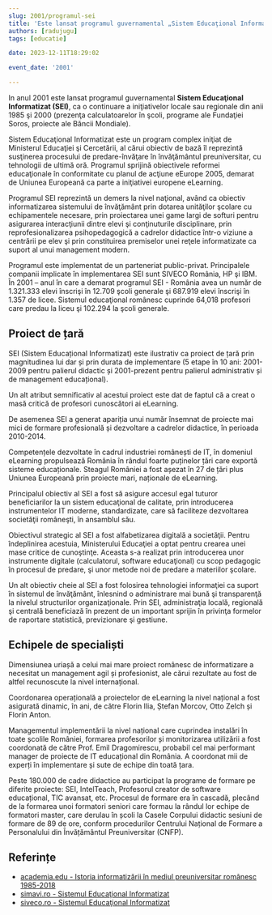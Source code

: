 ```yaml
---
slug: 2001/programul-sei
title: 'Este lansat programul guvernamental „Sistem Educaţional Informatizat” (SEI)'
authors: [radujugu]
tags: [educatie]

date: 2023-12-11T18:29:02

event_date: '2001'

---
```


In anul 2001 este lansat programul guvernamental  **Sistem Educaţional
Informatizat (SEI)**, ca o continuare a
iniţiativelor locale sau regionale din anii 1985 şi 2000
(prezenţa calculatoarelor în şcoli, programe ale
Fundaţiei Soros, proiecte ale Băncii Mondiale).

<!-- truncate -->

Sistem Educaţional Informatizat este un program complex iniţiat de
Ministerul Educaţiei şi Cercetării, al
cărui obiectiv de bază îl reprezintă susţinerea procesului de
predare-învăţare în învăţământul preuniversitar, cu
tehnologii de ultimă oră. Programul sprijină obiectivele reformei
educaţionale în conformitate cu planul de
acţiune eEurope 2005, demarat de Uniunea Europeană ca parte a
iniţiativei europene eLearning.

Programul SEI reprezintă un demers la nivel naţional, având
ca obiectiv
informatizarea sistemului de învăţământ prin dotarea unităţilor
şcolare cu echipamentele necesare, prin
proiectarea unei game largi de softuri pentru asigurarea interacţiunii
dintre elevi şi conţinuturile disciplinare,
prin reprofesionalizarea psihopedagogică a cadrelor didactice
într-o viziune a centrării pe elev şi prin
constituirea premiselor unei reţele informatizate ca suport al
unui management modern.

Programul este implementat de un parteneriat public-privat.
Principalele companii implicate în
implementarea SEI sunt SIVECO România, HP şi IBM. În 2001 –
anul în care a demarat programul SEI -
România avea un număr de 1.321.333 elevi înscrişi în 12.709 şcoli
generale şi 687.919 elevi înscrişi în 1.357
de licee. Sistemul educaţional românesc cuprinde 64,018 profesori
care predau la liceu şi 102.294 la şcoli
generale.

## Proiect de țară

SEI (Sistem Educațional Informatizat) este ilustrativ ca proiect
de țară prin magnitudinea lui dar și prin
durata de implementare (5 etape în 10 ani: 2001-2009 pentru palierul
didactic și 2001-prezent pentru palierul
administrativ și de management educațional).

Un alt atribut semnificativ al acestui proiect este dat de faptul
că a creat o masă critică de profesori
cunoscători ai eLearning.

De asemenea SEI a generat apariția unui număr însemnat de proiecte
mai mici de formare profesională și
dezvoltare a cadrelor didactice, în perioada 2010-2014.

Competențele dezvoltate în cadrul industriei românești de IT,
în domeniul eLearning propulsează România
în rândul foarte puținelor țări care exportă sisteme educaționale.
Steagul României a fost așezat în 27 de țări
plus Uniunea Europeană prin proiecte mari, naționale de eLearning.

Principalul obiectiv al SEI a fost să asigure accesul egal tuturor
beneficiarilor la un sistem educaţional de
calitate, prin introducerea instrumentelor IT moderne, standardizate,
care să faciliteze dezvoltarea societăţii
româneşti, în ansamblul său.

Obiectivul strategic al SEI a fost alfabetizarea digitală a societăţii.
Pentru îndeplinirea acestuia, Ministerului
Educaţiei a optat pentru crearea unei mase critice de cunoştinţe.
Aceasta s-a realizat prin introducerea unor
instrumente digitale (calculatorul, software educaţional) cu scop
pedagogic în procesul de predare, şi unor
metode noi de predare a materiilor şcolare.

Un alt obiectiv cheie al SEI a fost folosirea tehnologiei
informaţiei ca suport în sistemul de învăţământ,
înlesnind o administrare mai bună şi transparenţă la nivelul
structurilor organizaţionale. Prin SEI, administraţia
locală, regională şi centrală beneficiază în prezent de un
important sprijin în privinţa formelor de raportare
statistică, previzionare şi gestiune.

## Echipele de specialiști

Dimensiunea uriașă a celui mai mare proiect românesc
de informatizare a necesitat un management agil și
profesionist, ale cărui rezultate au fost de altfel
recunoscute la nivel internațional.

Coordonarea operațională a proiectelor de eLearning la nivel
național a fost asigurată dinamic, în ani, de
către Florin Ilia, Ștefan Morcov, Otto Zelch și Florin Anton.

Managementul implementării la nivel național care cuprindea
instalări în toate școlile României, formarea
profesorilor și monitorizarea utilizării a fost coordonată de
către Prof. Emil Dragomirescu, probabil cel mai
performant manager de proiecte de IT educațional din România.
A coordonat mii de experți în implementare
și sute de echipe din toată țara.

Peste 180.000 de cadre didactice au participat la programe de
formare pe diferite proiecte: SEI, IntelTeach,
Profesorul creator de software educațional, TIC avansat, etc.
Procesul de formare era în cascadă, plecând de la
formarea unoi formatori seniori care formau la rândul lor
echipe de formatori master, care derulau în școli la
Casele Corpului didactic sesiuni de formare de 89 de ore,
conform procedurilor Centrului Național de Formare
a Personalului din Învățământul Preuniversitar (CNFP).

## Referințe

- [academia.edu - Istoria informatizării în mediul preuniversitar românesc 1985-2018](https://www.academia.edu/43375781/Istoria_informatizării_în_mediul_preuniversitar_românesc_1985_2018)
- [simavi.ro - Sistemul Educaţional Informatizat](https://www.simavi.ro/ro/sistemul-educationa-informatizat-sei)
- [siveco.ro - Sistemul Educaţional Informatizat](http://www.siveco.ro/ro/despre-siveco-romania/studii-de-caz/sei)
